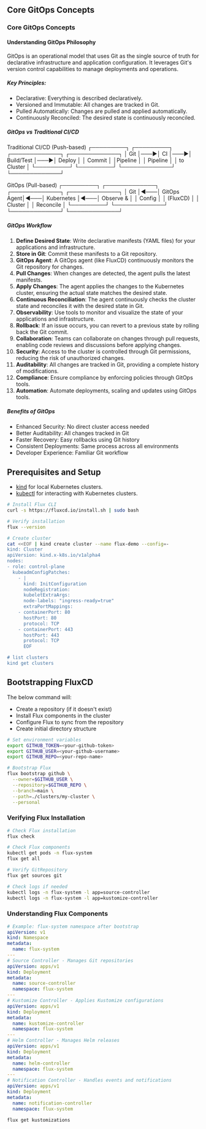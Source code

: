 ## Core GitOps Concepts

### Core GitOps Concepts

#### Understanding GitOps Philosophy
   
GitOps is an operational model that uses Git as the single source of truth for declarative infrastructure and application configuration. It leverages Git's version control capabilities to manage deployments and operations. 

##### Key Principles:

- Declarative: Everything is described declaratively.
- Versioned and Immutable: All changes are tracked in Git.
- Pulled Automatically: Changes are pulled and applied automatically.
- Continuously Reconciled: The desired state is continuously reconciled.

##### GitOps vs Traditional CI/CD

Traditional CI/CD (Push-based)
┌─────────┐    ┌─────────┐    ┌─────────────┐    ┌─────────────┐
│   Git   │───▶│   CI    │───▶│ Build/Test  │───▶│   Deploy    │
│ Commit  │    │Pipeline │    │   Pipeline  │    │ to Cluster  │
└─────────┘    └─────────┘    └─────────────┘    └─────────────┘

GitOps (Pull-based)
┌─────────┐    ┌─────────────┐    ┌─────────────┐    ┌─────────────┐
│   Git   │◄───│ GitOps Agent│◄───│ Kubernetes  │◄───│  Observe &  │
│ Config  │    │ (FluxCD)    │    │  Cluster    │    │ Reconcile   │
└─────────┘    └─────────────┘    └─────────────┘    └─────────────┘

##### GitOps Workflow

1. **Define Desired State**: Write declarative manifests (YAML files) for your applications and infrastructure.
2. **Store in Git**: Commit these manifests to a Git repository.
3. **GitOps Agent**: A GitOps agent (like FluxCD) continuously monitors the Git repository for changes.
4. **Pull Changes**: When changes are detected, the agent pulls the latest manifests.
5. **Apply Changes**: The agent applies the changes to the Kubernetes cluster, ensuring the actual state matches the desired state.
6. **Continuous Reconciliation**: The agent continuously checks the cluster state and reconciles it with the desired state in Git.
7. **Observability**: Use tools to monitor and visualize the state of your applications and infrastructure.
8. **Rollback**: If an issue occurs, you can revert to a previous state by rolling back the Git commit.
9. **Collaboration**: Teams can collaborate on changes through pull requests, enabling code reviews and discussions before applying changes.
10. **Security**: Access to the cluster is controlled through Git permissions, reducing the risk of unauthorized changes.
11. **Auditability**: All changes are tracked in Git, providing a complete history of modifications.
12. **Compliance**: Ensure compliance by enforcing policies through GitOps tools.
13. **Automation**: Automate deployments, scaling and updates using GitOps tools.

##### Benefits of GitOps

- Enhanced Security: No direct cluster access needed
- Better Auditability: All changes tracked in Git
- Faster Recovery: Easy rollbacks using Git history
- Consistent Deployments: Same process across all environments
- Developer Experience: Familiar Git workflow

## Prerequisites and Setup

- [kind](https://kind.sigs.k8s.io/docs/user/quick-start/) for local Kubernetes clusters.
- [kubectl](https://kubernetes.io/docs/tasks/tools/) for interacting with Kubernetes clusters.

```bash 
# Install Flux CLI
curl -s https://fluxcd.io/install.sh | sudo bash

# Verify installation
flux --version

# Create cluster
cat <<EOF | kind create cluster --name flux-demo --config=-
kind: Cluster
apiVersion: kind.x-k8s.io/v1alpha4
nodes:
- role: control-plane
  kubeadmConfigPatches:
    - |
      kind: InitConfiguration
      nodeRegistration:
      kubeletExtraArgs:
      node-labels: "ingress-ready=true"
      extraPortMappings:
    - containerPort: 80
      hostPort: 80
      protocol: TCP
    - containerPort: 443
      hostPort: 443
      protocol: TCP
      EOF

# list clusters
kind get clusters
```

## Bootstrapping FluxCD

The below command will:

- Create a repository (if it doesn't exist)
- Install Flux components in the cluster
- Configure Flux to sync from the repository
- Create initial directory structure

```bash
# Set environment variables
export GITHUB_TOKEN=<your-github-token>
export GITHUB_USER=<your-github-username>
export GITHUB_REPO=<your-repo-name>

# Bootstrap Flux
flux bootstrap github \
  --owner=$GITHUB_USER \
  --repository=$GITHUB_REPO \
  --branch=main \
  --path=./clusters/my-cluster \
  --personal
```

### Verifying Flux Installation

```bash
# Check Flux installation
flux check

# Check Flux components
kubectl get pods -n flux-system
flux get all

# Verify GitRepository
flux get sources git

# Check logs if needed
kubectl logs -n flux-system -l app=source-controller
kubectl logs -n flux-system -l app=kustomize-controller
```

### Understanding Flux Components

```yaml
# Example: flux-system namespace after bootstrap
apiVersion: v1
kind: Namespace
metadata:
  name: flux-system
---
# Source Controller - Manages Git repositories
apiVersion: apps/v1
kind: Deployment
metadata:
  name: source-controller
  namespace: flux-system
---
# Kustomize Controller - Applies Kustomize configurations
apiVersion: apps/v1
kind: Deployment
metadata:
  name: kustomize-controller
  namespace: flux-system
---
# Helm Controller - Manages Helm releases
apiVersion: apps/v1
kind: Deployment
metadata:
  name: helm-controller
  namespace: flux-system
---
# Notification Controller - Handles events and notifications
apiVersion: apps/v1
kind: Deployment
metadata:
  name: notification-controller
  namespace: flux-system
```

```shell
flux get kustomizations

```